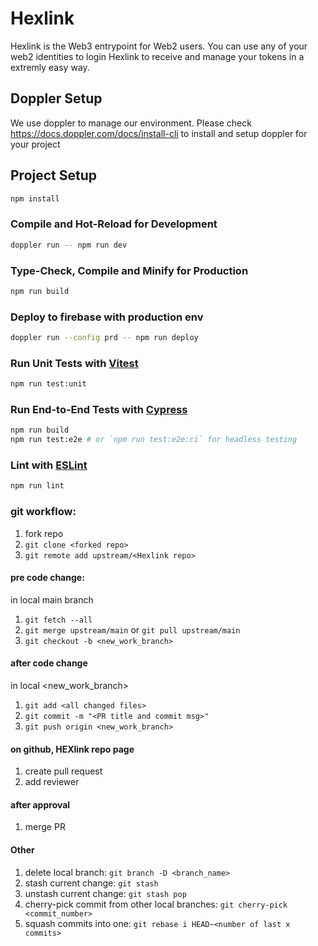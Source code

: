 # Hexlink

Hexlink is the Web3 entrypoint for Web2 users. You can use any of your web2 identities to login Hexlink to receive and manage your tokens in a extremly easy way.

## Doppler Setup

We use doppler to manage our environment. Please check https://docs.doppler.com/docs/install-cli to install and setup doppler for your project

## Project Setup

```sh
npm install
```

### Compile and Hot-Reload for Development

```sh
doppler run -- npm run dev
```

### Type-Check, Compile and Minify for Production

```sh
npm run build
```

### Deploy to firebase with production env

```sh
doppler run --config prd -- npm run deploy
```

### Run Unit Tests with [Vitest](https://vitest.dev/)

```sh
npm run test:unit
```

### Run End-to-End Tests with [Cypress](https://www.cypress.io/)

```sh
npm run build
npm run test:e2e # or `npm run test:e2e:ci` for headless testing
```

### Lint with [ESLint](https://eslint.org/)

```sh
npm run lint
```


### git workflow:
1. fork repo
2. ```git clone <forked repo>```
3. ```git remote add upstream/<Hexlink repo>```


#### pre code change:
in local main branch
1. ```git fetch --all```
2. ```git merge upstream/main```
   or 
   ```git pull upstream/main```
3. ```git checkout -b <new_work_branch>```

#### after code change
in local <new_work_branch>
1. ```git add <all changed files>```
2. ```git commit -m "<PR title and commit msg>"```
3. ```git push origin <new_work_branch>```

#### on github, HEXlink repo page
1. create pull request
2. add reviewer

#### after approval
1. merge PR

#### Other
1. delete local branch: ```git branch -D <branch_name>```
2. stash current change: ```git stash```
3. unstash current change: ```git stash pop```
4. cherry-pick commit from other local branches: ```git cherry-pick <commit_number>```
5. squash commits into one: ```git rebase i HEAD~<number of last x commits>```
